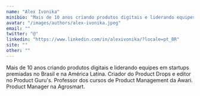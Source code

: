 ```yaml
---
name: "Alex Ivonika"
minibio: "Mais de 10 anos criando produtos digitais e liderando equipes em startups premiadas no Brasil e na América Latina. Criador do Product Drops e editor no Product Guru's. Professor dos cursos de Product Management da Awari. Product Manager na Agrosmart."
avatar: "/images/authors/alex-ivonika.jpeg"
email: ""
twitter: "@"
linkedin: "https://www.linkedin.com/in/alexivonika/?locale=pt_BR"
site: ""
other: ""
---
```


Mais de 10 anos criando produtos digitais e liderando equipes em startups premiadas no Brasil e na América Latina. Criador do Product Drops e editor no Product Guru's. Professor dos cursos de Product Management da Awari. Product Manager na Agrosmart.

